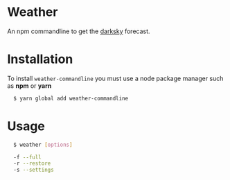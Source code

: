 # Weather
An npm commandline to get the [darksky](https://darksky.net) forecast.


# Installation
To install `weather-commandline` you must use a node package manager such as **npm** or **yarn**
```bash
  $ yarn global add weather-commandline
```

# Usage
```bash
  $ weather [options]

  -f --full 
  -r --restore
  -s --settings
```
